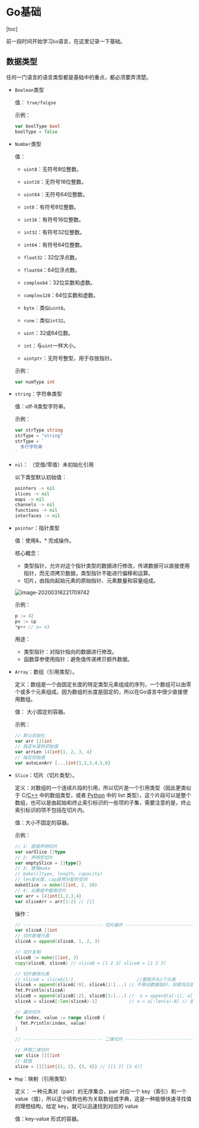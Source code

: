 # Go基础

[toc]

前一段时间开始学习`Go`语言，在这里记录一下基础。

## 数据类型

任何一门语言的语言类型都是基础中的重点，都必须要弄清楚。

- `Boolean`类型

  值： `true/falgse`

  示例：

  ```go
  var boolType bool
  boolType = false
  ```

- `Number`类型

  值：

  - `uint8`：无符号8位整数。

  - `uint16`：无符号16位整数。

  - `uint64`：无符号64位整数。

  - `int8`：有符号8位整数。

  - `int16`：有符号16位整数。

  - `int32`：有符号32位整数。

  - `int64`：有符号64位整数。

  - `float32`：32位浮点数。

  - `float64`：64位浮点数。

  - `complex64`：32位实数和虚数。

  - `complex128`：64位实数和虚数。

  - `byte`：类似`uint8`。

  - `rune`：类似`int32`。

  - `uint`：32或64位数。

  - `int`：与`uint`一样大小。

  - `uintptr`：无符号整型，用于存放指针。

    

  示例：

  ```go
  var numType int
  ```

- `string`：字符串类型

  值：utf-8类型字符串。

  示例： 

  ```go
  var strType string
  strType = "string"
  strType = `
  	多行字符串
  `
  ```

- `nil`： （空值/零值）未初始化引用

  以下类型默认初始值： 

  ```go
  pointers -> nil
  slices -> nil
  maps -> nil
  channels -> nil
  functions -> nil
  interfaces -> nil
  ```

  

- `pointer`：指针类型

  值：使用&，* 完成操作。

  核心概念：

  - 类型指针，允许对这个指针类型的数据进行修改，传递数据可以直接使用指针，而无须拷贝数据，类型指针不能进行偏移和运算。
  - 切片，由指向起始元素的原始指针、元素数量和容量组成。

  ![image-20200316221709742](/Users/etongfu/Documents/Code/CodeBlog/Go/images/pointer.png)

  示例：

  ```go
  p := 42
  pv := &p
  *p++ // p= 43
  ```

  用途：

  - 类型指针：对指针指向的数据进行修改。
  - 函数穿参使用指针：避免值传递拷贝额外数据。

- `Array`：数组（引用类型）。

  定义：数组是一个由固定长度的特定类型元素组成的序列，一个数组可以由零个或多个元素组成。因为数组的长度是固定的，所以在Go语言中很少直接使用数组。

  值： 大小固定的容器。

  示例：

  ```go
  // 默认初始化
  var arr [3]int
  // 指定长度和初始值
  var arrLen [4]int{1, 2, 3, 4}
  // 指定初始值
  var autoLenArr [...]int{1,2,3,4,5,6}
  ```

- `Slice`：切片（切片类型）。

  定义：对数组的一个连续片段的引用，所以切片是一个引用类型（因此更类似于 C/[C++](http://c.biancheng.net/cplus/) 中的数组类型，或者 [Python](http://c.biancheng.net/python/) 中的 list 类型），这个片段可以是整个数组，也可以是由起始和终止索引标识的一些项的子集，需要注意的是，终止索引标识的项不包括在切片内。

  值：大小不固定的容器。

  示例：

  ```go
  // 1: 直接声明切片
  var varSlice []type
  // 2: 声明空切片
  var emptySlice = []type{} 
  // 3: 使用make
  // make([]type, length, capacity)
  // len是长度，cap是预分配的空间
  makeSlice := make([]int, 2, 10)
  // 4: 从数组中截取切片
  var arr = [4]int{1,2,3,4}
  var sliceArr = arr[1:2] // [1]
  ```

  操作：

  ```go
  // ------------------------------ 切片操作 ------------------------------ //
  var sliceA []int
  // 切片新增元素
  sliceA = append(sliceA, 1, 2, 3)
  
  // 切片复制
  sliceB := make([]int, 3)
  copy(sliceB, sliceA) // sliceB = [1 2 3] sliceA = [1 2 3]
  
  // 切片删除元素
  // sliceA = sliceA[1:]                        //删除开头1个元素
  sliceA = append(sliceA[:0], sliceA[1:]...) // 不移动数据指针，但是将后面的数据向开头移动，可以用 append 原地完成
  fmt.Println(sliceA)
  sliceB = append(sliceB[:2], sliceB[3:]...) //  a = append(a[:i], a[i+N:]...) // 删除中间N个元素
  sliceA = sliceA[:len(sliceA)-1]            // a = a[:len(a)-N] // 删除尾部N个元素
  
  // 遍历切片
  for index, value := range sliceB {
    fmt.Println(index, value)
  }
  
  // ------------------------------ 二维切片 ------------------------------ //
  
  // 声明二维切片
  var slice [][]int
  // 赋值
  slice = [][]int{{1, 2}, {3, 4}} // [[1 2] [3 4]]
  
  ```

- `Map`：映射（引用类型）

  定义： 一种元素对（pair）的无序集合，pair 对应一个 key（索引）和一个 value（值），所以这个结构也称为关联数组或字典，这是一种能够快速寻找值的理想结构，给定 key，就可以迅速找到对应的 value

  值：key-value 形式的容器。